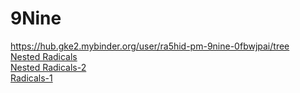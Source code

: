 # 9Nine
https://hub.gke2.mybinder.org/user/ra5hid-pm-9nine-0fbwjpai/tree
<br>
<a href = "https://ra5hid-pm.github.io/9Nine/nested-radicals.html">Nested Radicals</a><br>
<a href = "https://ra5hid-pm.github.io/9Nine/NestedRadicals.html">Nested Radicals-2</a><br>
<a href = "https://ra5hid-pm.github.io/9Nine/Radicals1.html">Radicals-1</a><br>
